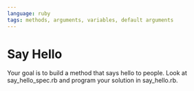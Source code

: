 ```yaml
---
language: ruby
tags: methods, arguments, variables, default arguments
---
```


# Say Hello

Your goal is to build a method that says hello to people. Look at say_hello_spec.rb and program your solution in say_hello.rb.